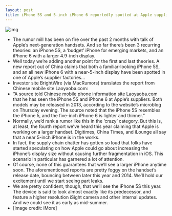 ```yaml
---
layout: post
title: iPhone 5S and 5-inch iPhone 6 reportedly spotted at Apple supplier
---
```

![img](http://media.idownloadblog.com/wp-content/uploads/2013/02/larger-iphone-6-mockup.jpg)
* The rumor mill has been on fire over the past 2 months with talk of Apple’s next-generation handsets. And so far there’s been 3 recurring theories: an iPhone 5S, a ‘budget’ iPhone for emerging markets, and an iPhone 6 with a larger 4.9-inch display.
* Well today we’re adding another point for the first and last theories. A new report out of China claims that both a familiar-looking iPhone 5S, and an all new iPhone 6 with a near-5-inch display have been spotted in one of Apple’s supplier factories…
* Investor site BrightWire (via MacRumors) translates the report from Chinese mobile site Laoyaoba.com:
* “A source told Chinese mobile phone information site Laoyaoba.com that he has seen the iPhone 5S and iPhone 6 at Apple’s suppliers. Both models may be released in 2013, according to the website’s microblog on Thursday evening. The source noted that the iPhone 5S resembles the iPhone 5, and the five-inch iPhone 6 is lighter and thinner.”
* Normally, we’d rank a rumor like this in the ‘crazy’ category. But this is, at least, the fourth report we’ve heard this year claiming that Apple is working on a larger handset. Digitimes, China Times, and iLounge all say that a near 5-inch iPhone is in the works.
* In fact, the supply chain chatter has gotten so loud that folks have started speculating on how Apple could go about increasing the iPhone’s display size without causing further fragmentation in iOS. This scenario in particular has garnered a lot of attention.
* Of course, none of this guarantees that we’ll see a larger iPhone anytime soon. The aforementioned reports are pretty foggy on the handset’s release date, bouncing between later this year and 2014. We’ll hold our excitement until we start seeing part leaks.
* We are pretty confident, though, that we’ll see the iPhone 5S this year. The device is said to look almost exactly like its predecessor, and feature a higher resolution iSight camera and other internal updates. And we could see it as early as mid-summer.
* [image credit: iMore]

